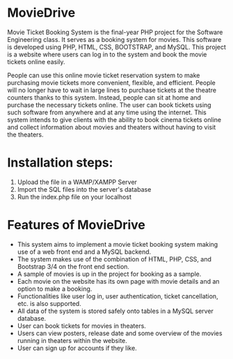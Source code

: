 # MovieDrive

Movie Ticket Booking System is the final-year PHP project for the Software Engineering class. It serves as a booking system for movies. This software is developed using PHP, HTML, CSS, BOOTSTRAP, and MySQL. This project is a website where users can log in to the system and book the movie tickets online easily.

People can use this online movie ticket reservation system to make purchasing movie tickets more convenient, flexible, and efficient. People will no longer have to wait in large lines to purchase tickets at the theatre counters thanks to this system. Instead, people can sit at home and purchase the necessary tickets online. The user can book tickets using such software from anywhere and at any time using the internet. This system intends to give clients with the ability to book cinema tickets online and collect information about movies and theaters without having to visit the theaters.

# Installation steps:

1. Upload the file in a WAMP/XAMPP Server
2. Import the SQL files into the server's database
3. Run the index.php file on your localhost

# Features of MovieDrive

- This system aims to implement a movie ticket booking system making use of a web front end and a MySQL backend.
- The system makes use of the combination of HTML, PHP, CSS, and Bootstrap 3/4 on the front end section.
- A sample of  movies is up in the project for booking as a sample.
- Each movie on the website has its own page with movie details and an option to make a booking.
- Functionalities like user log in, user authentication, ticket cancellation, etc. is also supported.
- All data of the system is stored safely onto tables in a MySQL server database.
- User can book tickets for movies in theaters.
- Users can view posters, release date and some overview of the movies running in theaters within the website.
- User can sign up for accounts if they like.
